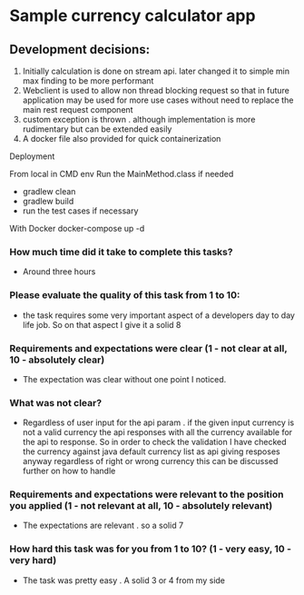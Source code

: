 # Sample currency calculator app
## Development decisions:
1. Initially calculation is done on stream api. later changed it to simple min max finding to be more performant
2. Webclient is used to allow non thread blocking request 
 so that in future application may be used for more 
  use cases without need to replace the main rest request component
3. custom exception is thrown . although implementation is more rudimentary but can be extended easily
4. A docker file also provided for quick containerization

Deployment

From local in CMD env
Run the MainMethod.class
if needed
* gradlew clean 
* gradlew build
* run the test cases if necessary

With Docker 
    docker-compose up -d


### How much time did it take to complete this tasks?
- Around three hours
### Please evaluate the quality of this task from 1 to 10:
- the task requires some very important aspect of a developers day to day life job.
So on that aspect I give it a solid 8 
### Requirements and expectations were clear (1 - not clear at all, 10 - absolutely clear)
- The expectation was clear without one point I noticed.
### What was not clear?
- Regardless of user input for the api param . if the given input currency is not a valid currency 
the api responses with all the currency available for the api to response. So in order to check the validation I have 
checked the currency against java default currency list as api giving resposes anyway regardless of right or wrong currency
this can be discussed further on how to handle
### Requirements and expectations were relevant to the position you applied (1 - not relevant at all, 10 - absolutely relevant)
- The expectations are relevant . so a solid 7 
### How hard this task was for you from 1 to 10? (1 - very easy, 10 - very hard)
- The task was pretty easy . A solid 3 or 4 from my side
